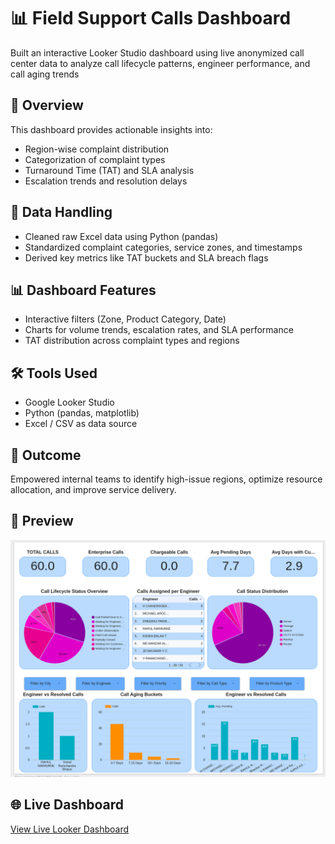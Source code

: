 # 📊 Field Support Calls Dashboard 

Built an interactive Looker Studio dashboard using live anonymized call center data to analyze call lifecycle patterns, engineer performance, and call aging trends

## 🚀 Overview

This dashboard provides actionable insights into:

- Region-wise complaint distribution
- Categorization of complaint types
- Turnaround Time (TAT) and SLA analysis
- Escalation trends and resolution delays

## 🧹 Data Handling

- Cleaned raw Excel data using Python (pandas)
- Standardized complaint categories, service zones, and timestamps
- Derived key metrics like TAT buckets and SLA breach flags

## 📊 Dashboard Features

- Interactive filters (Zone, Product Category, Date)
- Charts for volume trends, escalation rates, and SLA performance
- TAT distribution across complaint types and regions

## 🛠️ Tools Used

- Google Looker Studio
- Python (pandas, matplotlib)
- Excel / CSV as data source

## 📌 Outcome

Empowered internal teams to identify high-issue regions, optimize resource allocation, and improve service delivery.

## 📸 Preview

![Dashboard Screenshot](../screenshots/dashboard-overview.png)


## 🌐 Live Dashboard

[View Live Looker Dashboard](https://lookerstudio.google.com/reporting/fbc53aa7-e158-4b5a-ae87-7efed7c3bf9d)

